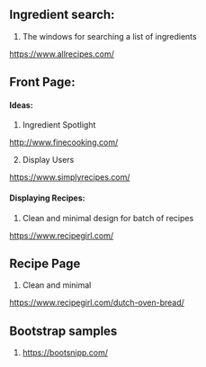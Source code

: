 ## Ingredient search:

1) The windows for searching a list of ingredients

https://www.allrecipes.com/


## Front Page:

#### Ideas:

1) Ingredient Spotlight

http://www.finecooking.com/

2) Display Users

https://www.simplyrecipes.com/

#### Displaying Recipes:

1) Clean and minimal design for batch of recipes

https://www.recipegirl.com/


## Recipe Page

1) Clean and minimal 

https://www.recipegirl.com/dutch-oven-bread/

## Bootstrap samples

1) https://bootsnipp.com/
